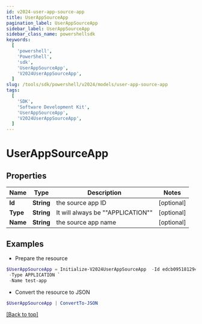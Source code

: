 ```yaml
---
id: v2024-user-app-source-app
title: UserAppSourceApp
pagination_label: UserAppSourceApp
sidebar_label: UserAppSourceApp
sidebar_class_name: powershellsdk
keywords:
  [
    'powershell',
    'PowerShell',
    'sdk',
    'UserAppSourceApp',
    'V2024UserAppSourceApp',
  ]
slug: /tools/sdk/powershell/v2024/models/user-app-source-app
tags:
  [
    'SDK',
    'Software Development Kit',
    'UserAppSourceApp',
    'V2024UserAppSourceApp',
  ]
---
```


# UserAppSourceApp

## Properties

| Name     | Type       | Description                       | Notes      |
| -------- | ---------- | --------------------------------- | ---------- |
| **Id**   | **String** | the source app ID                 | [optional] |
| **Type** | **String** | It will always be ""APPLICATION"" | [optional] |
| **Name** | **String** | the source app name               | [optional] |

## Examples

- Prepare the resource

```powershell
$UserAppSourceApp = Initialize-V2024UserAppSourceApp  -Id edcb0951812949d085b60cd8bf35bc78 `
 -Type APPLICATION `
 -Name test-app
```

- Convert the resource to JSON

```powershell
$UserAppSourceApp | ConvertTo-JSON
```

[[Back to top]](#)
